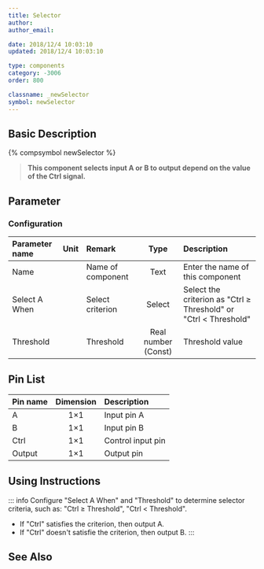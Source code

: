 ```yaml
---
title: Selector
author: 
author_email:

date: 2018/12/4 10:03:10
updated: 2018/12/4 10:03:10

type: components
category: -3006
order: 800

classname: _newSelector
symbol: newSelector
---
```

## Basic Description
{% compsymbol newSelector %}

> **This component selects input A or B to output depend on the value of the Ctrl signal.**

## Parameter
### Configuration
| Parameter name | Unit | Remark | Type | Description |
| :--- | :--- | :--- | :--: | :--- |
| Name |  | Name of component | Text | Enter the name of this component |
| Select A When |  | Select criterion | Select | Select the criterion as "Ctrl ≥ Threshold" or "Ctrl < Threshold" |
| Threshold |  | Threshold | Real number (Const) | Threshold value |


## Pin List

| Pin name | Dimension | Description |
| :--- | :--:  | :--- |
| A | 1×1 | Input pin A |
| B | 1×1 | Input pin B |
| Ctrl | 1×1 | Control input pin |
| Output | 1×1 | Output pin |

## Using Instructions

::: info
Configure "Select A When" and "Threshold" to determine selector criteria, such as: "Ctrl ≥ Threshold", "Ctrl < Threshold".
+ If "Ctrl" satisfies the criterion, then output A.
+ If "Ctrl" doesn't satisfie the criterion, then output B.
:::


## See Also


